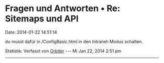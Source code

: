 Fragen und Antworten • Re: Sitemaps und API
===========================================

Date: 2014-01-22 14:51:14

du musst dafür in /ConfigBasic.html in den Intranet-Modus schalten.

Statistik: Verfasst von
[Orbiter](http://forum.yacy-websuche.de/memberlist.php?mode=viewprofile&u=2)
--- Mi Jan 22, 2014 2:51 pm

------------------------------------------------------------------------
